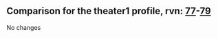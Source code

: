 ## Comparison for the theater1 profile, rvn: [77](https://github.com/PRO100KatYT/FortniteProfileRevisions/tree/main/profiles/theater1/77%20theater1.json)-[79](https://github.com/PRO100KatYT/FortniteProfileRevisions/tree/main/profiles/theater1/79%20theater1.json)

No changes
